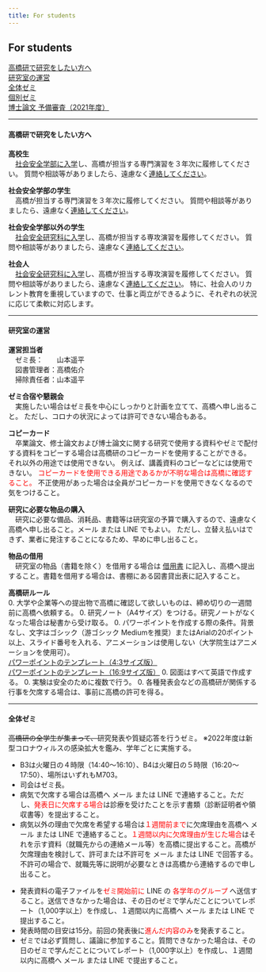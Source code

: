 ```yaml
---
title: For students
---
```

## For students
<!--
<i class="fas fa-caret-right"></i> [2022年度の専門演習の履修予定者へ](#2022年度の専門演習の履修予定者へ)<br>
-->
<i class="fas fa-caret-right"></i> [高橋研で研究をしたい方へ](#高橋研で研究をしたい方へ)<br>
<i class="fas fa-caret-right"></i> [研究室の運営](#研究室の運営)<br>
<i class="fas fa-caret-right"></i> [全体ゼミ](#全体ゼミ)<br>
<i class="fas fa-caret-right"></i> [個別ゼミ](#個別ゼミ)<br>
<i class="fas fa-caret-right"></i> [博士論文 予備審査（2021年度）](#博士論文-予備審査2021年度)

<!--
---

#### 2022年度の専門演習の履修予定者へ

<i class="fas fa-caret-right"></i> **高橋研究室の説明資料は [こちら](assets/dl/tkhslab2022.pdf)。**

<i class="fas fa-caret-right"></i> **高橋研究室の研究紹介は [こちら](https://www.kansai-u.ac.jp/stories/11_takahashi.html)。**

<i class="fas fa-caret-right"></i> **高橋研究室の説明会は以下の予定で実施します。**

　10月5日（火）12:15～12:55　M1001

　10月13日（水）12:15～12:55　M1001

　10月21日（木）12:15～12:55　Zoom<br>
　　[https://zoom.us/j/97398427577?pwd=NUdOQS9uTytGZi9qTWVqbUNCTjJLdz09](https://zoom.us/j/97398427577?pwd=NUdOQS9uTytGZi9qTWVqbUNCTjJLdz09)<br>
　　ミーティングID: 973 9842 7577<br>
　　パスコード: 894332<br>

　10月29日（金）12:15～12:55　Zoom<br>
　　[https://zoom.us/j/97398427577?pwd=NUdOQS9uTytGZi9qTWVqbUNCTjJLdz09](https://zoom.us/j/97398427577?pwd=NUdOQS9uTytGZi9qTWVqbUNCTjJLdz09)<br>
　　ミーティングID: 973 9842 7577<br>
　　パスコード: 894332<br>

<i class="fas fa-caret-right"></i> **高橋研究室のオフィスアワーは随時実施します。**

　希望日時を **tomot[at]kansai-u.ac.jp** （送信する際は[at]を@に変更）へ連絡してください。
-->
---

#### 高橋研で研究をしたい方へ
**高校生**<br>
　[社会安全学部に入学](http://www.kansai-u.ac.jp/Fc_ss/exam/)し、高橋が担当する専門演習を３年次に履修してください。
質問や相談等がありましたら、遠慮なく[連絡してください](contact.html)。

**社会安全学部の学生**<br>
　高橋が担当する専門演習を３年次に履修してください。
質問や相談等がありましたら、遠慮なく[連絡してください](contact.html)。

**社会安全学部以外の学生**<br>
　[社会安全研究科に入学](http://www.kansai-u.ac.jp/Gr_sch/guidelines/)し、高橋が担当する専攻演習を履修してください。
質問や相談等がありましたら、遠慮なく[連絡してください](contact.html)。

**社会人**<br>
　[社会安全研究科に入学](http://www.kansai-u.ac.jp/Gr_sch/guidelines/)し、高橋が担当する専攻演習を履修してください。
質問や相談等がありましたら、遠慮なく[連絡してください](contact.html)。
特に、社会人のリカレント教育を重視していますので、仕事と両立ができるように、それぞれの状況に応じて柔軟に対応します。

---

#### 研究室の運営
**運営担当者**<br>
　ゼミ長：　　山本遥平<br>
　図書管理者：高橋佑介<br>
　掃除責任者：山本遥平

**ゼミ合宿や懇親会**<br>
　実施したい場合はゼミ長を中心にしっかりと計画を立てて、高橋へ申し出ること。
ただし、コロナの状況によっては許可できない場合もある。

**コピーカード**<br>
　卒業論文、修士論文および博士論文に関する研究で使用する資料やゼミで配付する資料をコピーする場合は高橋研のコピーカードを使用することができる。
それ以外の用途では使用できない。
例えば、講義資料のコピーなどには使用できない。
<span style="color: red;">コピーカードを使用できる用途であるかが不明な場合は高橋に確認すること。</span>
不正使用があった場合は全員がコピーカードを使用できなくなるので気をつけること。

**研究に必要な物品の購入**<br>
　研究に必要な備品、消耗品、書籍等は研究室の予算で購入するので、遠慮なく高橋へ申し出ること。メール または LINE でもよい。
ただし、立替え払いはできず、業者に発注することになるため、早めに申し出ること。

**物品の借用**<br>
　研究室の物品（書籍を除く）を借用する場合は [借用書](assets/dl/iou.pdf) に記入し、高橋へ提出すること。書籍を借用する場合は、書棚にある図書貸出表に記入すること。

**高橋研ルール**<br>
0. 大学や企業等への提出物で高橋に確認して欲しいものは、締め切りの一週間前に高橋へ依頼する。
0. 研究ノート（A4サイズ）をつける。研究ノートがなくなった場合は秘書から受け取る。
0. パワーポイントを作成する際の条件。背景なし、文字はゴシック（游ゴシック Mediumを推奨）またはArialの20ポイント以上、スライド番号を入れる、アニメーションは使用しない（大学院生はアニメーションを使用可）。<br>
[パワーポイントのテンプレート（4:3サイズ版）](assets/dl/TL_template43v1.pptx)<br>
[パワーポイントのテンプレート（16:9サイズ版）](assets/dl/TL_template169v1.pptx)
0. 図面はすべて英語で作成する。
0. 実験は安全のために複数で行う。
0. 各種発表会などの高橋研が関係する行事を欠席する場合は、事前に高橋の許可を得る。

---

#### 全体ゼミ
~~高橋研の全学生が集まって、~~研究発表や質疑応答を行うゼミ。
※2022年度は新型コロナウィルスの感染拡大を鑑み、学年ごとに実施する。

<!--
- 時間は火曜日の４時限と５時限（14:40〜17:50）、場所はM703。
-->
- B3は火曜日の４時限（14:40〜16:10）、B4は火曜日の５時限（16:20〜17:50）、場所はいずれもM703。
- 司会はゼミ長。
- 病気で欠席する場合は高橋へ メール または LINE で連絡すること。ただし、<span style="color: red;">発表日に欠席する場合</span>は診療を受けたことを示す書類（診断証明者や領収書等）を提出すること。
- 病気以外の理由で欠席を希望する場合は<span style="color: red;">１週間前まで</span>に欠席理由を高橋へ メール または LINE で連絡すること。<span style="color: red;">１週間以内に欠席理由が生じた場合</span>はそれを示す資料（就職先からの連絡メール等）を高橋に提出すること。高橋が欠席理由を検討して、許可または不許可を メール または LINE で回答する。不許可の場合で、就職先等に説明が必要なときは高橋から連絡するので申し出ること。
<!--
発表資料の電子ファイルをゼミ開始前に LINE の Takahashi Labグループ へ送信すること。送信できなかった場合は、その日のゼミで学んだことについてレポート（1,000字以上）を作成し、１週間以内に高橋へ メール または LINE で提出すること。
-->
- 発表資料の電子ファイルを<span style="color: red;">ゼミ開始前に</span> LINE の <span style="color: red;">各学年のグループ</span> へ送信すること。送信できなかった場合は、その日のゼミで学んだことについてレポート（1,000字以上）を作成し、１週間以内に高橋へ メール または LINE で提出すること。
- 発表時間の目安は15分。前回の発表後に<span style="color: red;">進んだ内容のみ</span>を発表すること。
- ゼミでは必ず質問し、議論に参加すること。質問できなかった場合は、その日のゼミで学んだことについてレポート（1,000字以上）を作成し、１週間以内に高橋へ メール または LINE で提出すること。

<!--
全体ゼミのスケジュールは以下の通り。名前は発表者、（）内は発表内容。１列目に「○」が入っている日が全体ゼミ、それ以外は研究関連の行事や締切など。

<table border="1" cellpadding="5">
<tbody>
<tr>
<td></td><td>9月16日（木）</td><td>予備審査準備会（鷲田）</td>
</tr>
<tr>
<td>○</td><td width="125">9月21日（火）</td><td>石田・金井・高橋佑・山本・吉田（夏休み中の成果発表）</td>
</tr>
<tr>
<td>○</td><td>9月28日（火）</td><td>石田・金井・高橋佑・山本</td>
</tr>
<tr>
<td></td><td>10月4日（月）</td><td>専門演習発表会概要(ドラフト）の研究室内提出締め切り（B3全員、17:00、LINE）</td>
</tr>
<tr>
<td>○</td><td>10月5日（火）</td><td>石田・金井・高橋佑・山本・吉田</td>
</tr>
<tr>
<td>○</td><td>10月12日（火）</td><td>石田・金井・高橋佑・山本</td>
</tr>
<tr>
<td></td><td>10月18日（月）</td><td>専門演習発表会概要の研究室内提出締め切り（B3全員、17:00、LINE）</td>
</tr>
<tr>
<td>○</td><td>10月19日（火）</td><td>石田・金井・山本・吉田</td>
</tr>
<tr>
<td>○</td><td>10月26日（火）</td><td>石田・金井・高橋佑・山本（専門演習発表会の選考会リハ）</td>
</tr>
<tr>
<td></td><td>10月29日（金）</td><td>第１回予備審査（鷲田）</td>
</tr>
<tr>
<td>○</td><td>11月2日（火）</td><td>専門演習発表会の選考会（B3全員）</td>
</tr>
<tr>
<td></td><td>11月10日（水）</td><td>専門演習発表会概要の提出締め切り（代表者、17:00、関大LMS）</td>
</tr>
<tr>
<td>○</td><td>11月15日（月）</td><td>客員教授講演会「阪神・淡路大震災に学ぶ災害からの復興」林春男先生</td>
</tr>
<tr>
<td>○</td><td>11月16日（火）</td><td>石田・金井・山本（通常発表）、高橋佑（専門演習発表会リハ）</td>
</tr>
<tr>
<td>○</td><td>11月17日（水）</td><td>専門演習発表会（B3全員出席）</td>
</tr>
<tr>
<td></td><td>11月26日（金）</td><td>合同ゼミ</td>
</tr>
<tr>
<td>○</td><td>12月7日（火）</td><td>石田・金井・高橋佑・山本</td>
</tr>
<tr>
<td>○</td><td>12月14日（火）</td><td>石田・金井・高橋佑・山本</td>
</tr>
<tr>
<td>○</td><td>12月21日（火）</td><td>石田・金井・高橋佑・山本</td>
</tr>
<tr>
<td></td><td>12月23日（木）</td><td>口頭試問（鷲田）</td>
</tr>
<tr>
<td>○</td><td>1月11日（火）</td><td>石田・金井・高橋佑・山本</td>
</tr>
<tr>
<td>○</td><td>1月18日（火）</td><td>石田・金井・高橋佑・山本</td>
</tr>
<tr>
<td></td><td>2月16日（水）</td><td>修士論文口頭試問・発表会</td>
</tr>
<tr>
<td></td><td>2月18日（金）</td><td>卒業研究発表会</td>
</tr>
<tr>
<td></td><td>2月22日（火）<br>〜3月8日（火）</td><td>卒業論文閲覧期間</td>
</tr>
<tr>
<td></td><td>3月17日（木）</td><td>博士論文公聴会（鷲田）</td>
</tr>
<tr>
<td></td><td>3月19日（土）</td><td>卒業式</td>
</tr>
<tr>
<td></td><td>3月22日（火）</td><td>学位記(修士・博士)授与式</td>
</tr>
</tbody>
</table>

<p></p>

<table border="1" cellpadding="5">
<tbody>
<tr>
<td>○</td><td width="120">4月6日（火）</td><td>イントロダクション</td>
</tr>
<tr>
<td>○</td><td>4月13日（火）</td><td>3Dプリンタ勉強会（伊藤ゼミと合同）、吉田（中間発表会のスライド案）、高橋智（ゼミや研究室の運営に関する説明）</td>
</tr>
<tr>
<td>○</td><td>4月20日（火）</td><td>高橋智（ゼミや研究室の運営に関する説明）、石田・金井・高橋佑・山本（卒論テーマについて、研究背景、研究目的、研究方法、期待される成果など）、吉田・鷲田（中間発表会リハ）</td>
</tr>
<tr>
<td></td><td>4月21日（水）</td><td>修論・博論中間発表会（吉田・鷲田）</td>
</tr>
<tr>
<td>○</td><td>4月27日（火）</td><td>石田・金井・高橋佑・山本</td>
</tr>
<tr>
<td>○</td><td>5月11日（火）</td><td>石田・金井・高橋佑・山本</td>
</tr>
<tr>
<td>○</td><td>5月18日（火）</td><td>石田・金井・高橋佑・山本</td>
</tr>
<tr>
<td>○</td><td>5月25日（火）</td><td>石田・金井・山本</td>
</tr>
<tr>
<td>○</td><td>6月1日（火）</td><td>石田・金井・高橋佑・山本</td>
</tr>
<tr>
<td>○</td><td>6月8日（火）</td><td>【招待発表】「チタン基足場におけるポリプの密着プロセスのin-situ観察」上坂菜々子氏（関西大学 理工学研究科 化学生命工学専攻 M1）<br>【通常発表】石田・金井・高橋佑・山本・吉田</td>
</tr>
<tr>
<td>○</td><td>6月15日（火）</td><td>石田・金井・山本</td>
</tr>
<tr>
<td>○</td><td>6月22日（火）</td><td>石田・金井・高橋佑・山本</td>
</tr>
<tr>
<td></td><td>6月28日（月）</td><td>客員教授講演会「災害対応力を高める仕組み」林春男先生</td>
</tr>
<tr>
<td>○</td><td>6月29日（火）</td><td>石田・金井・高橋佑</td>
</tr>
<tr>
<td>○</td><td>7月6日（火）</td><td>石田・高橋佑・山本・吉田</td>
</tr>
<tr>
<td>○</td><td>7月15日（木）</td><td>客員教授講演会「津波被害軽減に向けた新しい試み－産官学の連携プロジェクトKAIZENなど」今村文彦先生</td>
</tr>
<tr>
<td>○</td><td>7月20日（火）</td><td>石田・金井・高橋佑・山本・吉田・鷲田</td>
</tr>
</tbody>
</table>

---

#### 個別ゼミ
個別に高橋と研究に関する打合せを行うゼミ。
場所はM1001。
随時受け付けるので、希望日時（火曜日〜金曜日の午後1時〜5時）を高橋へ メール または LINE で連絡すること。

（申し込み例）<br>
個別ゼミをお願いします。<br>
第１希望：4月3日（火）15:00<br>
第２希望：4月4日（水）14:00

---

#### 博士論文 予備審査（2021年度）

<p>※博士論文査定の全体の流れは関大LMSを参照すること。
なお、同資料では、予備審査の期間は10月13日（水）〜12月20日（月）となっている。</p>

<table border="1" cellpadding="5">
<tbody>
<tr>
<td>9月9日（木）まで</td><td>博士論文（ドラフト）を主査・副査（候補）へ送付</td>
</tr>
<tr>
<td>9月16日（木）</td><td>予備審査準備会</td>
</tr>
<tr>
<td>10月上旬まで</td><td>博士論文（案）を主査・副査へ送付</td>
</tr>
<tr>
<td>10月29日（金）</td><td>第１回予備審査</td>
</tr>
<tr>
<td>11月中旬まで</td><td>博士論文（案）を主査・副査へ送付</td>
</tr>
<tr>
<td>12月上旬</td><td>第２回予備審査</td>
</tr>
</tbody>
</table>
-->
